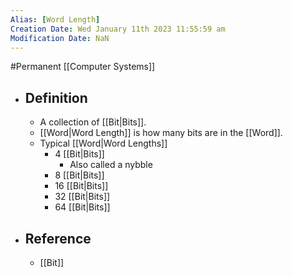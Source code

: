 ```yaml
---
Alias: [Word Length]
Creation Date: Wed January 11th 2023 11:55:59 am 
Modification Date: NaN
---
```

#Permanent [[Computer Systems]]

- ## Definition
	- A collection of [[Bit|Bits]].
	- [[Word|Word Length]] is how many bits are in the [[Word]].
	- Typical [[Word|Word Lengths]]
		- 4 [[Bit|Bits]]
			- Also called a nybble
		- 8 [[Bit|Bits]]
		- 16 [[Bit|Bits]]
		- 32 [[Bit|Bits]]
		- 64 [[Bit|Bits]]
- ## Reference
	- [[Bit]]